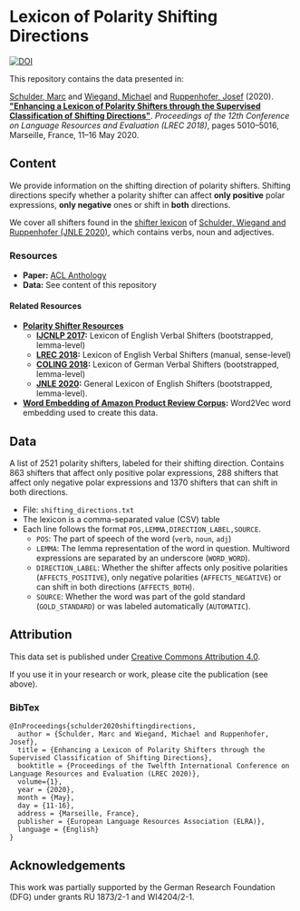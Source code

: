 # Lexicon of Polarity Shifting Directions
[![DOI](https://zenodo.org/badge/DOI/10.5281/zenodo.3545947.svg)](https://doi.org/10.5281/zenodo.3545947)


This repository contains the data presented in:

[Schulder, Marc](http://marc.schulder.info) and [Wiegand, Michael](http://www.coli.uni-saarland.de/~miwieg/) and [Ruppenhofer, Josef](http://ruppenhofer.de/) (2020). [**"Enhancing a Lexicon of Polarity Shifters through the Supervised Classification of Shifting Directions"**](https://www.aclweb.org/anthology/2020.lrec-1.616/). _Proceedings of the 12th Conference on Language Resources and Evaluation (LREC 2018)_, pages 5010–5016, Marseille, France, 11–16 May 2020.

## Content
We provide information on the shifting direction of polarity shifters.
Shifting directions specify whether a polarity shifter can affect __only positive__ polar expressions, __only negative__ ones or shift in __both__ directions.

We cover all shifters found in the [shifter lexicon](https://github.com/uds-lsv/bootstrapped-lexicon-of-english-polarity-shifters) of [Schulder, Wiegand and Ruppenhofer (JNLE 2020)](https://doi.org/10.1017/S135132492000039X), which contains verbs, noun and adjectives.

### Resources
- **Paper:** [ACL Anthology](https://www.aclweb.org/anthology/2020.lrec-1.616/)
- **Data:** See content of this repository

#### Related Resources
- **[Polarity Shifter Resources](https://github.com/uds-lsv/polarity-shifter-resources)**
  - **[IJCNLP 2017](https://github.com/uds-lsv/bootstrapped-lexicon-of-english-verbal-polarity-shifters):** Lexicon of English Verbal Shifters (bootstrapped, lemma-level)
  - **[LREC 2018](https://github.com/uds-lsv/lexicon-of-english-verbal-polarity-shifters):** Lexicon of English Verbal Shifters (manual, sense-level)
  - **[COLING 2018](https://github.com/uds-lsv/bootstrapped-lexicon-of-german-verbal-polarity-shifters):** Lexicon of German Verbal Shifters (bootstrapped, lemma-level)
  - **[JNLE 2020](https://github.com/uds-lsv/bootstrapped-lexicon-of-english-polarity-shifters):** General Lexicon of English Shifters (bootstrapped, lemma-level).
- **[Word Embedding of Amazon Product Review Corpus](https://doi.org/10.5281/zenodo.3370051):** Word2Vec word embedding used to create this data.

## Data
A list of 2521 polarity shifters, labeled for their shifting direction. Contains 863 shifters that affect only positive polar expressions, 288 shifters that affect only negative polar expressions and 1370 shifters that can shift in both directions.

- File: `shifting_directions.txt`
- The lexicon is a comma-separated value (CSV) table
- Each line follows the format `POS,LEMMA,DIRECTION_LABEL,SOURCE`.
  - `POS`: The part of speech of the word (`verb`, `noun`, `adj`)
  - `LEMMA`: The lemma representation of the word in question. Multiword expressions are separated by an underscore (`WORD_WORD`).
  - `DIRECTION_LABEL`: Whether the shifter affects only positive polarities (`AFFECTS_POSITIVE`), only negative polarities (`AFFECTS_NEGATIVE`) or can shift in both directions (`AFFECTS_BOTH`).
  - `SOURCE`: Whether the word was part of the gold standard (`GOLD_STANDARD`) or was labeled automatically (`AUTOMATIC`).

## Attribution
This data set is published under [Creative Commons Attribution 4.0](https://github.com/uds-lsv/lexicon-of-english-verbal-polarity-shifters/blob/master/LICENSE).

If you use it in your research or work, please cite the publication (see above).

### BibTex
```
@InProceedings{schulder2020shiftingdirections,
  author = {Schulder, Marc and Wiegand, Michael and Ruppenhofer, Josef},
  title = {Enhancing a Lexicon of Polarity Shifters through the Supervised Classification of Shifting Directions},
  booktitle = {Proceedings of the Twelfth International Conference on Language Resources and Evaluation (LREC 2020)},
  volume={1},
  year = {2020},
  month = {May},
  day = {11-16},
  address = {Marseille, France},
  publisher = {European Language Resources Association (ELRA)},
  language = {English}
}
```

## Acknowledgements
This work was partially supported by the German Research Foundation (DFG) under grants RU 1873/2-1 and WI4204/2-1.
